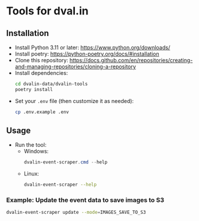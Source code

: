 # Tools for dval.in

## Installation

- Install Python 3.11 or later: https://www.python.org/downloads/
- Install poetry: https://python-poetry.org/docs/#installation
- Clone this repository: https://docs.github.com/en/repositories/creating-and-managing-repositories/cloning-a-repository
- Install dependencies:
     ```bash
    cd dvalin-data/dvalin-tools
    poetry install
    ```
- Set your `.env` file (then customize it as needed):
    ```bash
    cp .env.example .env
    ```

## Usage

- Run the tool:
  - Windows:
      ```powershell
      dvalin-event-scraper.cmd --help
      ```
  - Linux:
      ```bash
      dvalin-event-scraper --help
      ```
    
### Example: Update the event data to save images to S3

```bash
dvalin-event-scraper update --mode=IMAGES_SAVE_TO_S3
```
